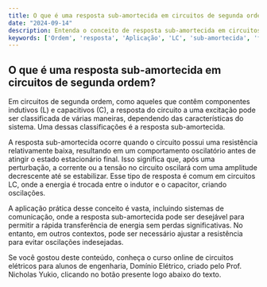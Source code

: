 ```yaml
---
title: O que é uma resposta sub-amortecida em circuitos de segunda ordem?
date: "2024-09-14"
description: Entenda o conceito de resposta sub-amortecida em circuitos de segunda ordem e sua aplicação prática.
keywords: ['Ordem', 'resposta', 'Aplicação', 'LC', 'sub-amortecida', 'final', 'Fonte']
---
```


## O que é uma resposta sub-amortecida em circuitos de segunda ordem?

Em circuitos de segunda ordem, como aqueles que contêm componentes indutivos (L) e capacitivos (C), a resposta do circuito a uma excitação pode ser classificada de várias maneiras, dependendo das características do sistema. Uma dessas classificações é a resposta sub-amortecida.

A resposta sub-amortecida ocorre quando o circuito possui uma resistência relativamente baixa, resultando em um comportamento oscilatório antes de atingir o estado estacionário final. Isso significa que, após uma perturbação, a corrente ou a tensão no circuito oscilará com uma amplitude decrescente até se estabilizar. Esse tipo de resposta é comum em circuitos LC, onde a energia é trocada entre o indutor e o capacitor, criando oscilações.

A aplicação prática desse conceito é vasta, incluindo sistemas de comunicação, onde a resposta sub-amortecida pode ser desejável para permitir a rápida transferência de energia sem perdas significativas. No entanto, em outros contextos, pode ser necessário ajustar a resistência para evitar oscilações indesejadas.

Se você gostou deste conteúdo, conheça o curso online de circuitos elétricos para alunos de engenharia, Domínio Elétrico, criado pelo Prof. Nicholas Yukio, clicando no botão presente logo abaixo do texto.